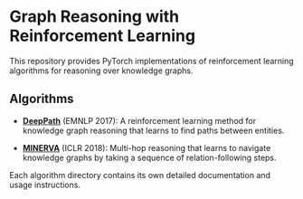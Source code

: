 # Graph Reasoning with Reinforcement Learning

This repository provides PyTorch implementations of reinforcement learning algorithms for reasoning over knowledge graphs.

## Algorithms

- **[DeepPath](deeppath/)** (EMNLP 2017): A reinforcement learning method for knowledge graph reasoning that learns to find paths between entities.

- **[MINERVA](minerva/)** (ICLR 2018): Multi-hop reasoning that learns to navigate knowledge graphs by taking a sequence of relation-following steps.

Each algorithm directory contains its own detailed documentation and usage instructions.